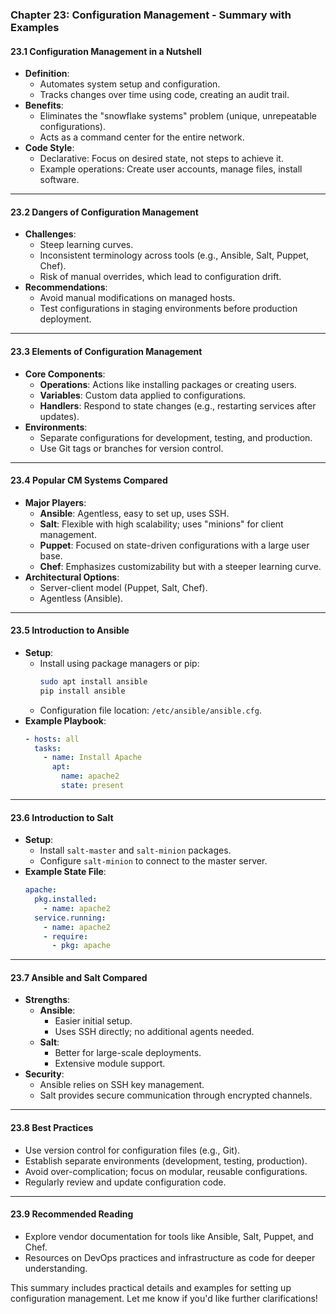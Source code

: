 ### Chapter 23: Configuration Management - Summary with Examples

#### **23.1 Configuration Management in a Nutshell**
- **Definition**:
  - Automates system setup and configuration.
  - Tracks changes over time using code, creating an audit trail.
- **Benefits**:
  - Eliminates the "snowflake systems" problem (unique, unrepeatable configurations).
  - Acts as a command center for the entire network.
- **Code Style**:
  - Declarative: Focus on desired state, not steps to achieve it.
  - Example operations: Create user accounts, manage files, install software.

---

#### **23.2 Dangers of Configuration Management**
- **Challenges**:
  - Steep learning curves.
  - Inconsistent terminology across tools (e.g., Ansible, Salt, Puppet, Chef).
  - Risk of manual overrides, which lead to configuration drift.
- **Recommendations**:
  - Avoid manual modifications on managed hosts.
  - Test configurations in staging environments before production deployment.

---

#### **23.3 Elements of Configuration Management**
- **Core Components**:
  - **Operations**: Actions like installing packages or creating users.
  - **Variables**: Custom data applied to configurations.
  - **Handlers**: Respond to state changes (e.g., restarting services after updates).
- **Environments**:
  - Separate configurations for development, testing, and production.
  - Use Git tags or branches for version control.

---

#### **23.4 Popular CM Systems Compared**
- **Major Players**:
  - **Ansible**: Agentless, easy to set up, uses SSH.
  - **Salt**: Flexible with high scalability; uses "minions" for client management.
  - **Puppet**: Focused on state-driven configurations with a large user base.
  - **Chef**: Emphasizes customizability but with a steeper learning curve.
- **Architectural Options**:
  - Server-client model (Puppet, Salt, Chef).
  - Agentless (Ansible).

---

#### **23.5 Introduction to Ansible**
- **Setup**:
  - Install using package managers or pip:
    ```bash
    sudo apt install ansible
    pip install ansible
    ```
  - Configuration file location: `/etc/ansible/ansible.cfg`.
- **Example Playbook**:
  ```yaml
  - hosts: all
    tasks:
      - name: Install Apache
        apt:
          name: apache2
          state: present
  ```

---

#### **23.6 Introduction to Salt**
- **Setup**:
  - Install `salt-master` and `salt-minion` packages.
  - Configure `salt-minion` to connect to the master server.
- **Example State File**:
  ```yaml
  apache:
    pkg.installed:
      - name: apache2
    service.running:
      - name: apache2
      - require:
        - pkg: apache
  ```

---

#### **23.7 Ansible and Salt Compared**
- **Strengths**:
  - **Ansible**:
    - Easier initial setup.
    - Uses SSH directly; no additional agents needed.
  - **Salt**:
    - Better for large-scale deployments.
    - Extensive module support.
- **Security**:
  - Ansible relies on SSH key management.
  - Salt provides secure communication through encrypted channels.

---

#### **23.8 Best Practices**
- Use version control for configuration files (e.g., Git).
- Establish separate environments (development, testing, production).
- Avoid over-complication; focus on modular, reusable configurations.
- Regularly review and update configuration code.

---

#### **23.9 Recommended Reading**
- Explore vendor documentation for tools like Ansible, Salt, Puppet, and Chef.
- Resources on DevOps practices and infrastructure as code for deeper understanding.

This summary includes practical details and examples for setting up configuration management. Let me know if you'd like further clarifications!